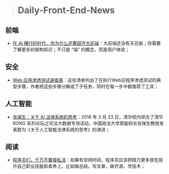
> # Daily-Front-End-News

## 前端

- [在 AI 横行的时代，你为什么还要固守大前端](http://t.cn/RmcJAWY)：大前端还没有天花板；你需要了解更多的架构知识；不只是 “端” 的概念，而是用户体验；

## 安全

- [Web 应用渗透测试速查表](http://t.cn/Rmc0QBL)：这张清单列出了在执行Web应程序渗透测试的典型步骤，作者把这些步骤分解成了子任务，同时在每一步中都推荐了工具；

## 人工智能

- [张保生：关于 AI 法律系统的思考](http://t.cn/RmcYSga)：2018 年 3 月 23 日，清华校内举办了清华 RONG 系列论坛之司法大数据专场活动，中国政法大学原副校长张保生教授发表题为《关于人工智能法律系统的思考》的演讲；

## 阅读

- [程序员们，千万不要接私活](http://t.cn/RmclnmK)：如果有空闲时间，程序员应该把精力更多放在提升自己职业技能和素养上，比如做总结，写文章，做开源，学技术；